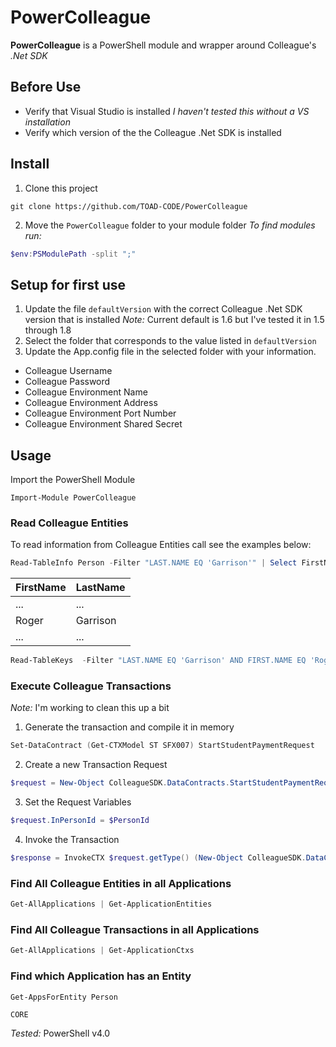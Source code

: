 # PowerColleague

**PowerColleague** is a PowerShell module and wrapper around Colleague's *.Net SDK*

## Before Use
- Verify that Visual Studio is installed *I haven't tested this without a VS installation*
- Verify which version of the the Colleague .Net SDK is installed 

## Install
1. Clone this project 
  ```
  git clone https://github.com/TOAD-CODE/PowerColleague
  ```
2. Move the `PowerColleague` folder to your module folder
  *To find modules run:* 
  ```powershell
  $env:PSModulePath -split ";"
  ```
<!--3. Import the PowerShell Module to use it-->
  <!--```powerhsell-->
  <!--Import-Module PowerColleague-->
  <!--```-->

## Setup for first use
1. Update the file `defaultVersion` with the correct Colleague .Net SDK version that is installed
  *Note:* Current default is 1.6 but I've tested it in 1.5 through 1.8
2. Select the folder that corresponds to the value listed in `defaultVersion`
3. Update the App.config file in the selected folder with your information.
  - Colleague Username
  - Colleague Password
  - Colleague Environment Name
  - Colleague Environment Address
  - Colleague Environment Port Number
  - Colleague Environment Shared Secret

## Usage
Import the PowerShell Module
  ```powerhsell
  Import-Module PowerColleague
  ```

### Read Colleague Entities
  To read information from Colleague Entities call see the examples below:
  ```powershell
  Read-TableInfo Person -Filter "LAST.NAME EQ 'Garrison'" | Select FirstName, LastName
  ```
  FirstName|LastName
  ---------|--------
  ...|...
  Roger|Garrison
  ...|...

  ```powershell
  Read-TableKeys  -Filter "LAST.NAME EQ 'Garrison' AND FIRST.NAME EQ 'Roger'" 
  ```

### Execute Colleague Transactions
  *Note:* I'm working to clean this up a bit
  1. Generate the transaction and compile it in memory
  ```powershell
  Set-DataContract (Get-CTXModel ST SFX007) StartStudentPaymentRequest
  ```
  2. Create a new Transaction Request
  ```powershell
  $request = New-Object ColleagueSDK.DataContracts.StartStudentPaymentRequest
  ```
  3. Set the Request Variables
  ```powershell
  $request.InPersonId = $PersonId
  ```
  4. Invoke the Transaction
  ```powershell
  $response = InvokeCTX $request.getType() (New-Object ColleagueSDK.DataContracts.StartStudentPaymentResponse).getType() $request
  ```
  
### Find All Colleague Entities in all Applications
  ```powershell
  Get-AllApplications | Get-ApplicationEntities
  ```

### Find All Colleague Transactions in all Applications
  ```powershell
  Get-AllApplications | Get-ApplicationCtxs
  ```
  
### Find which Application has an Entity
  ```powershell
  Get-AppsForEntity Person
  ```
  `CORE`



*Tested:* PowerShell v4.0
